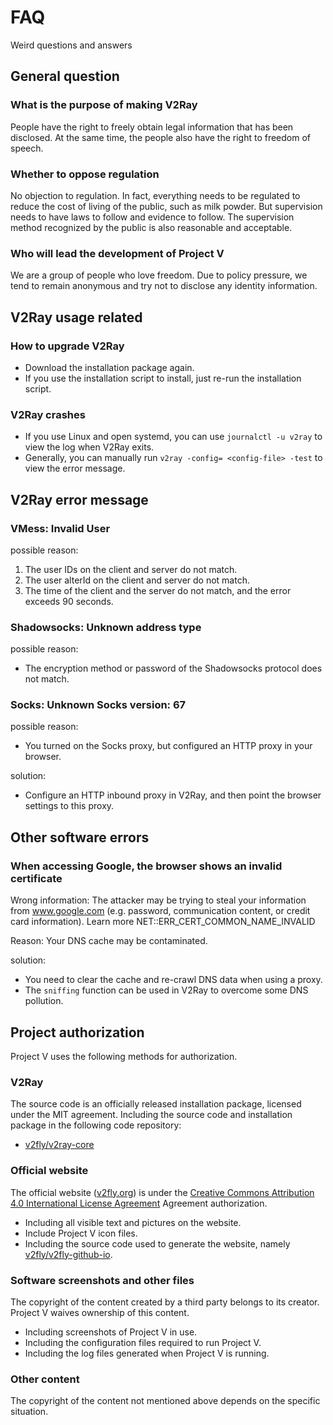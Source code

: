 # FAQ

Weird questions and answers

## General question

### What is the purpose of making V2Ray

People have the right to freely obtain legal information that has been disclosed. At the same time, the people also have the right to freedom of speech.

### Whether to oppose regulation

No objection to regulation. In fact, everything needs to be regulated to reduce the cost of living of the public, such as milk powder. But supervision needs to have laws to follow and evidence to follow. The supervision method recognized by the public is also reasonable and acceptable.

### Who will lead the development of Project V

We are a group of people who love freedom. Due to policy pressure, we tend to remain anonymous and try not to disclose any identity information.

## V2Ray usage related

### How to upgrade V2Ray

* Download the installation package again.
* If you use the installation script to install, just re-run the installation script.

### V2Ray crashes

* If you use Linux and open systemd, you can use `journalctl -u v2ray` to view the log when V2Ray exits.
* Generally, you can manually run `v2ray -config= <config-file> -test` to view the error message.

## V2Ray error message

### VMess: Invalid User

possible reason:

1. The user IDs on the client and server do not match.
1. The user alterId on the client and server do not match.
1. The time of the client and the server do not match, and the error exceeds 90 seconds.

### Shadowsocks: Unknown address type

possible reason:

* The encryption method or password of the Shadowsocks protocol does not match.

### Socks: Unknown Socks version: 67

possible reason:

* You turned on the Socks proxy, but configured an HTTP proxy in your browser.

solution:

* Configure an HTTP inbound proxy in V2Ray, and then point the browser settings to this proxy.

## Other software errors

### When accessing Google, the browser shows an invalid certificate

Wrong information: The attacker may be trying to steal your information from www.google.com (e.g. password, communication content, or credit card information). Learn more NET::ERR_CERT_COMMON_NAME_INVALID

Reason: Your DNS cache may be contaminated.

solution:

* You need to clear the cache and re-crawl DNS data when using a proxy.
* The `sniffing` function can be used in V2Ray to overcome some DNS pollution.

## Project authorization

Project V uses the following methods for authorization.

### V2Ray

The source code is an officially released installation package, licensed under the MIT agreement. Including the source code and installation package in the following code repository:

* [v2fly/v2ray-core](https://www.github.com/v2fly/v2ray-core/)

### Official website

The official website ([v2fly.org](https://www.v2fly.org/)) is under the [Creative Commons Attribution 4.0 International License Agreement](https://creativecommons.org/licenses/by/4.0/deed.zh) Agreement authorization.

* Including all visible text and pictures on the website.
* Include Project V icon files.
* Including the source code used to generate the website, namely [v2fly/v2fly-github-io](https://github.com/v2fly/v2fly-github-io).

### Software screenshots and other files

The copyright of the content created by a third party belongs to its creator. Project V waives ownership of this content.

* Including screenshots of Project V in use.
* Including the configuration files required to run Project V.
* Including the log files generated when Project V is running.

### Other content

The copyright of the content not mentioned above depends on the specific situation.
